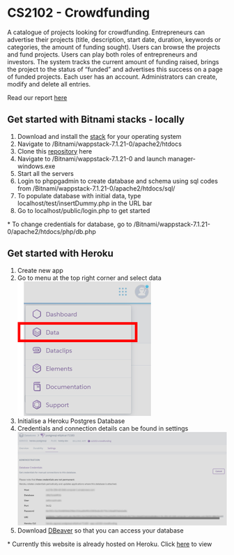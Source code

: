 # CS2102 - Crowdfunding
A catalogue of projects looking for crowdfunding. Entrepreneurs can advertise their projects (title, description, start date, duration, keywords or categories, the amount of funding sought). Users can browse the projects and fund projects. Users can play both roles of entrepreneurs and investors. The system tracks the current amount of funding raised, brings the project to the status of “funded” and advertises this success on a page of funded projects. Each user has an account. Administrators can create, modify and delete all entries.

Read our report [here](docs/Report.pdf)

## Get started with Bitnami stacks - locally
1. Download and install the [stack](https://bitnami.com/tag/postgresql) for your operating system
2. Navigate to /Bitnami/wappstack-7.1.21-0/apache2/htdocs
3. Clone this [repository](https://github.com/CS2102Group18/CS2102.git) here
4. Navigate to /Bitnami/wappstack-7.1.21-0 and launch manager-windows.exe
5. Start all the servers
6. Login to phppgadmin to create database and schema using sql codes from /Bitnami/wappstack-7.1.21-0/apache2/htdocs/sql/
7. To populate database with initial data, type localhost/test/insertDummy.php in the URL bar
8. Go to localhost/public/login.php to get started

&ast; To change credentials for database, go to /Bitnami/wappstack-7.1.21-0/apache2/htdocs/php/db.php

## Get started with Heroku
1. Create new app 
2. Go to menu at the top right corner and select data
<br>![Heroku-Menu](docs/img/heroku_dropdownlist.png)
3. Initialise a Heroku Postgres Database
4. Credentials and connection details can be found in settings
<br>![Heroku-Postgres_Credentials](docs/img/Heroku-Postgres_Credentials.png)
5. Download [DBeaver](https://dbeaver.io/) so that you can access your database

&ast; Currently this website is already hosted on Heroku. Click [here](https://cs2102-crowdfunding.herokuapp.com/public/login.php) to view
